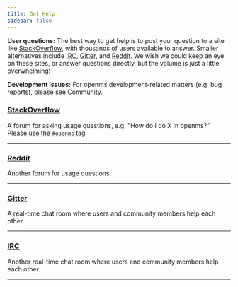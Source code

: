 ```yaml
---
title: Get Help
sidebar: false
---
```


**User questions:** The best way to get help is to post your question to a site
like [StackOverflow](http://stackoverflow.com/questions/tagged/openms), with
thousands of users available to answer.  Smaller alternatives include
[IRC](https://webchat.freenode.net/?channels=%23openms),
[Gitter](https://gitter.im/openms/openms), and
[Reddit](https://www.reddit.com/r/openms/). We wish we could keep an eye on
these sites, or answer questions directly, but the volume is just a little
overwhelming!

**Development issues:** For openms development-related matters (e.g. bug reports), please
see [Community](/community).



### [StackOverflow](http://stackoverflow.com/questions/tagged/openms)

A forum for asking usage questions, e.g. "How do I do X in openms?”. Please [use the `#openms` tag](https://stackoverflow.com/help/tagging)

***

### [Reddit](https://www.reddit.com/r/openms/)

Another forum for usage questions.

***

### [Gitter](https://gitter.im/openms/openms)

A real-time chat room where users and community members help each other.

***

### [IRC](https://webchat.freenode.net/?channels=%23openms)

Another real-time chat room where users and community members help each other.

***
